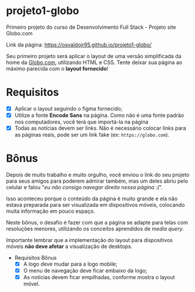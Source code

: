 # projeto1-globo
Primeiro projeto do curso de Desenvolvimento Full Stack - Projeto site Globo.com

Link da página:
https://osvaldojr95.github.io/projeto1-globo/

Seu primeiro projeto será aplicar o layout de uma versão simplificada da home da [Globo.com](http://globo.com), utilizando HTML e CSS. Tente deixar sua página ao máximo parecida com o **layout fornecido**!

# Requisitos

- [x]  Aplicar o layout seguindo o figma fornecido;
- [x]  Utilize a fonte **Encode Sans** na página. Como não é uma fonte padrão nos computadores, você terá que importá-la na página
- [x]  Todas as notícias devem ser links. Não é necessário colocar links para as páginas reais, pode ser um link fake (ex: `https://globo.com`).
# Bônus

Depois de muito trabalho e muito orgulho, você enviou o link do seu projeto para seus amigos para poderem admirar também, mas um deles abriu pelo celular e falou "*eu não consigo navegar direito nessa página :(*".

Isso aconteceu porque o conteúdo da página é muito grande e ela não estava preparada para ser visualizada em dispositivos móveis, colocando muita informação em pouco espaço.

Neste bônus, o desafio é fazer com que a página se adapte para telas com resoluções menores, utilizando os conceitos aprendidos de *media query*.

Importante lembrar que a implementação do layout para dispositivos móveis **não deve afetar** a visualização de desktops.

- Requisitos Bônus
    - [x]  A logo deve mudar para a logo mobile;
    - [x]  O menu de navegação deve ficar embaixo da logo;
    - [x]  As notícias devem ficar empilhadas, conforme mostra o layout móvel.
